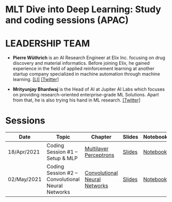 # MLT Dive into Deep Learning: Study and coding sessions (APAC)

# LEADERSHIP TEAM

- **Pierre Wüthrich** is an AI Research Engineer at Elix Inc. focusing on drug discovery and material informatics. Before joining Elix, he gained experience in the field of applied reinforcement learning at another startup company specialized in machine automation through machine learning. [[LI]](https://www.linkedin.com/in/pierre-wuethrich/)
[[Twitter]](https://twitter.com/pierre_wuethri)

- **Mrityunjay Bhardwaj** is the Head of AI at Jupiter AI Labs which focuses on providing research-oriented enterprise-grade ML Solutions. Apart from that, he is also trying his hand in ML research. [[Twitter]](https://twitter.com/mrityunjay_99)

# Sessions

| Date        | Topic                           | Chapter                  | Slides        | Notebook             | Video | 
|-------------|---------------------------------|------------------------|------------------|--------------------------|--------|
| 18/Apr/2021 | Coding Session #1 – Setup & MLP      | [Multilayer Perceptrons](http://d2l.ai/chapter_multilayer-perceptrons/index.html)               | [Slides](https://docs.google.com/presentation/d/11dWtLd3bNSNXSCSpluvUJupxFN_EyORMite2mDITNAE/edit?usp=sharing)    | [Notebook](https://colab.research.google.com/drive/1gDq8DTdKAvJ7QYY62r2Zlo7uRn14zCVd) | [![Youtube](https://www.youtube.com/s/desktop/f506bd45/img/favicon_32.png)](TBA) |
| 02/May/2021 | Coding Session #2 – Convolutional Neural Networks      | [Convolutional Neural Networks](https://d2l.ai/chapter_convolutional-neural-networks/index.html)               | [Slides](https://docs.google.com/presentation/d/1IvJOHdbMdyxwcybBbmtwSxxfXkgzXvhuMRC9iMFw_o4/edit?usp=sharing)    | [Notebook](https://colab.research.google.com/drive/1gDq8DTdKAvJ7QYY62r2Zlo7uRn14zCVd) | [![Youtube](https://www.youtube.com/s/desktop/f506bd45/img/favicon_32.png)](TBA) |
